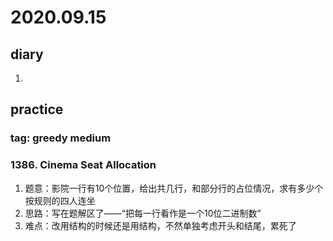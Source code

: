 # 2020.09.15
## diary
1. 
## practice
### tag: greedy medium
### 1386. Cinema Seat Allocation
1. 题意：影院一行有10个位置，给出共几行，和部分行的占位情况，求有多少个按规则的四人连坐
2. 思路：写在题解区了——“把每一行看作是一个10位二进制数”
3. 难点：改用结构的时候还是用结构，不然单独考虑开头和结尾，累死了
